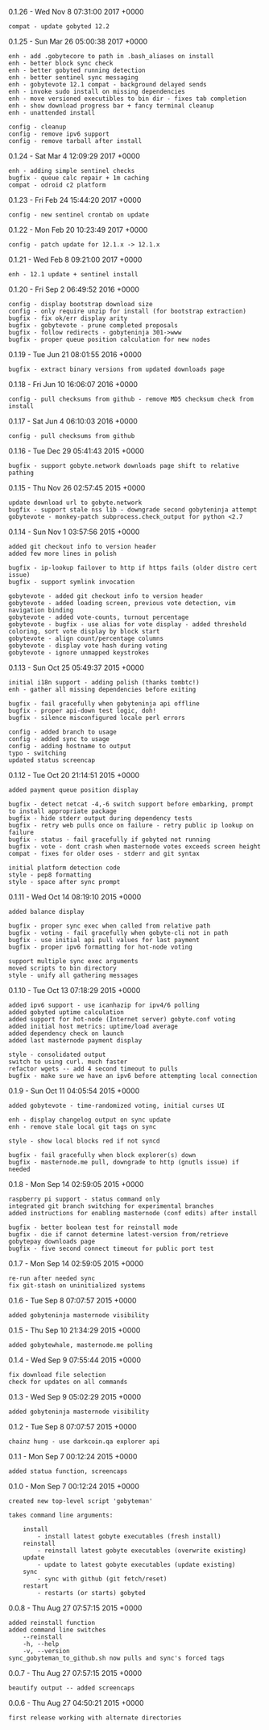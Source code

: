 0.1.26 -  Wed Nov 8 07:31:00 2017 +0000

    compat - update gobyted 12.2

0.1.25 -  Sun Mar 26 05:00:38 2017 +0000

    enh - add .gobytecore to path in .bash_aliases on install
    enh - better block sync check
    enh - better gobyted running detection
    enh - better sentinel sync messaging
    enh - gobytevote 12.1 compat - background delayed sends
    enh - invoke sudo install on missing dependencies
    enh - move versioned executibles to bin dir - fixes tab completion
    enh - show download progress bar + fancy terminal cleanup
    enh - unattended install

    config - cleanup
    config - remove ipv6 support
    config - remove tarball after install

0.1.24 -  Sat Mar 4 12:09:29 2017 +0000

    enh - adding simple sentinel checks
    bugfix - queue calc repair + 1m caching
    compat - odroid c2 platform

0.1.23 -  Fri Feb 24 15:44:20 2017 +0000

    config - new sentinel crontab on update

0.1.22 -  Mon Feb 20 10:23:49 2017 +0000

    config - patch update for 12.1.x -> 12.1.x

0.1.21 -  Wed Feb 8 09:21:00 2017 +0000

    enh - 12.1 update + sentinel install

0.1.20 -  Fri Sep 2 06:49:52 2016 +0000

    config - display bootstrap download size
    config - only require unzip for install (for bootstrap extraction)
    bugfix - fix ok/err display arity
    bugfix - gobytevote - prune completed proposals
    bugfix - follow redirects - gobyteninja 301->www
    bugfix - proper queue position calculation for new nodes

0.1.19 -  Tue Jun 21 08:01:55 2016 +0000

    bugfix - extract binary versions from updated downloads page

0.1.18 -  Fri Jun 10 16:06:07 2016 +0000

    config - pull checksums from github - remove MD5 checksum check from install

0.1.17 -  Sat Jun 4 06:10:03 2016 +0000

    config - pull checksums from github

0.1.16 -  Tue Dec 29 05:41:43 2015 +0000

    bugfix - support gobyte.network downloads page shift to relative pathing

0.1.15 -  Thu Nov 26 02:57:45 2015 +0000

    update download url to gobyte.network
    bugfix - support stale nss lib - downgrade second gobyteninja attempt
    gobytevote - monkey-patch subprocess.check_output for python <2.7

0.1.14 -  Sun Nov 1 03:57:56 2015 +0000

    added git checkout info to version header
    added few more lines in polish

    bugfix - ip-lookup failover to http if https fails (older distro cert issue)
    bugfix - support symlink invocation

    gobytevote - added git checkout info to version header
    gobytevote - added loading screen, previous vote detection, vim navigation binding
    gobytevote - added vote-counts, turnout percentage
    gobytevote - bugfix - use alias for vote display - added threshold coloring, sort vote display by block start
    gobytevote - align count/percentage columns
    gobytevote - display vote hash during voting
    gobytevote - ignore unmapped keystrokes

0.1.13 -  Sun Oct 25 05:49:37 2015 +0000

    initial i18n support - adding polish (thanks tombtc!)
    enh - gather all missing dependencies before exiting

    bugfix - fail gracefully when gobyteninja api offline
    bugfix - proper api-down test logic, doh!
    bugfix - silence misconfigured locale perl errors

    config - added branch to usage
    config - added sync to usage
    config - adding hostname to output
    typo - switching
    updated status screencap

0.1.12 -  Tue Oct 20 21:14:51 2015 +0000

    added payment queue position display

    bugfix - detect netcat -4,-6 switch support before embarking, prompt to install appropriate package
    bugfix - hide stderr output during dependency tests
    bugfix - retry web pulls once on failure - retry public ip lookup on failure
    bugfix - status - fail gracefully if gobyted not running
    bugfix - vote - dont crash when masternode votes exceeds screen height
    compat - fixes for older oses - stderr and git syntax

    initial platform detection code
    style - pep8 formatting
    style - space after sync prompt

0.1.11 -  Wed Oct 14 08:19:10 2015 +0000

    added balance display

    bugfix - proper sync exec when called from relative path
    bugfix - voting - fail gracefully when gobyte-cli not in path
    bugfix - use initial api pull values for last payment
    bugfix - proper ipv6 formatting for hot-node voting

    support multiple sync exec arguments
    moved scripts to bin directory
    style - unify all gathering messages

0.1.10 -  Tue Oct 13 07:18:29 2015 +0000

    added ipv6 support - use icanhazip for ipv4/6 polling
    added gobyted uptime calculation
    added support for hot-node (Internet server) gobyte.conf voting
    added initial host metrics: uptime/load average
    added dependency check on launch
    added last masternode payment display

    style - consolidated output
    switch to using curl. much faster
    refactor wgets -- add 4 second timeout to pulls
    bugfix - make sure we have an ipv6 before attempting local connection

0.1.9 - Sun Oct 11 04:05:54 2015 +0000

    added gobytevote - time-randomized voting, initial curses UI

    enh - display changelog output on sync update
    enh - remove stale local git tags on sync

    style - show local blocks red if not syncd

    bugfix - fail gracefully when block explorer(s) down
    bugfix - masternode.me pull, downgrade to http (gnutls issue) if needed

0.1.8 - Mon Sep 14 02:59:05 2015 +0000

    raspberry pi support - status command only
    integrated git branch switching for experimental branches
    added instructions for enabling masternode (conf edits) after install

    bugfix - better boolean test for reinstall mode
    bugfix - die if cannot determine latest-version from/retrieve gobytepay downloads page
    bugfix - five second connect timeout for public port test

0.1.7 - Mon Sep 14 02:59:05 2015 +0000

    re-run after needed sync
    fix git-stash on uninitialized systems

0.1.6 - Tue Sep 8 07:07:57 2015 +0000

    added gobyteninja masternode visibility

0.1.5 - Thu Sep 10 21:34:29 2015 +0000

    added gobytewhale, masternode.me polling

0.1.4 - Wed Sep 9 07:55:44 2015 +0000

    fix download file selection
    check for updates on all commands

0.1.3 - Wed Sep 9 05:02:29 2015 +0000

    added gobyteninja masternode visibility

0.1.2 - Tue Sep 8 07:07:57 2015 +0000

    chainz hung - use darkcoin.qa explorer api

0.1.1 - Mon Sep 7 00:12:24 2015 +0000

    added statua function, screencaps

0.1.0 - Mon Sep 7 00:12:24 2015 +0000

    created new top-level script 'gobyteman'

    takes command line arguments:

        install
            - install latest gobyte executables (fresh install)
        reinstall
            - reinstall latest gobyte executables (overwrite existing)
        update
            - update to latest gobyte executables (update existing)
        sync
            - sync with github (git fetch/reset)
        restart
            - restarts (or starts) gobyted


0.0.8 - Thu Aug 27 07:57:15 2015 +0000

    added reinstall function
    added command line switches
        --reinstall
        -h, --help
        -v, --version
    sync_gobyteman_to_github.sh now pulls and sync's forced tags


0.0.7 - Thu Aug 27 07:57:15 2015 +0000

    beautify output -- added screencaps


0.0.6 - Thu Aug 27 04:50:21 2015 +0000

    first release working with alternate directories
